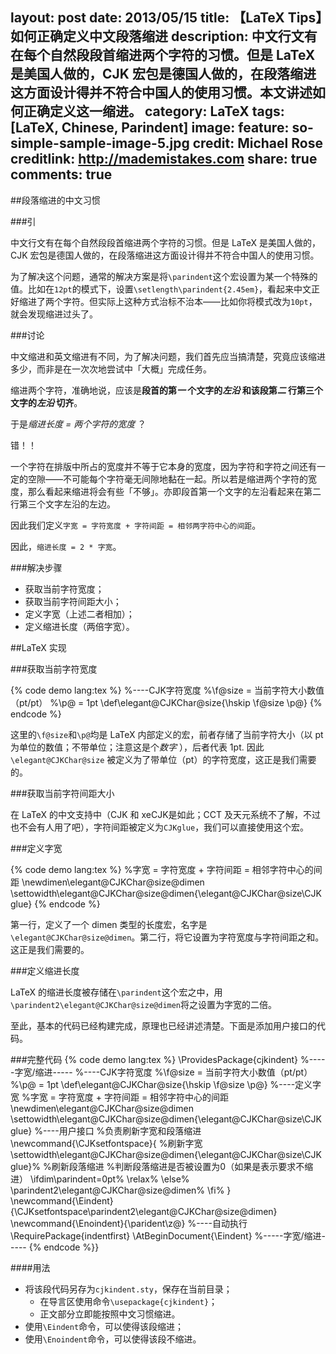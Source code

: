 layout: post
date: 2013/05/15
title: 【LaTeX Tips】如何正确定义中文段落缩进
description: 中文行文有在每个自然段段首缩进两个字符的习惯。但是 LaTeX 是美国人做的，CJK 宏包是德国人做的，在段落缩进这方面设计得并不符合中国人的使用习惯。本文讲述如何正确定义这一缩进。
category: LaTeX
tags: [LaTeX, Chinese, Parindent]
image:
  feature: so-simple-sample-image-5.jpg
  credit: Michael Rose
  creditlink: http://mademistakes.com
share: true
comments: true
---
##段落缩进的中文习惯

###引

中文行文有在每个自然段段首缩进两个字符的习惯。但是 LaTeX 是美国人做的，CJK 宏包是德国人做的，在段落缩进这方面设计得并不符合中国人的使用习惯。

为了解决这个问题，通常的解决方案是将`\parindent`这个宏设置为某一个特殊的值。比如在`12pt`的模式下，设置`\setlength\parindent{2.45em}`，看起来中文正好缩进了两个字符。但实际上这种方式治标不治本——比如你将模式改为`10pt`，就会发现缩进过头了。

<!--more-->

###讨论

中文缩进和英文缩进有不同，为了解决问题，我们首先应当搞清楚，究竟应该缩进多少，而非是在一次次地尝试中「大概」完成任务。

缩进两个字符，准确地说，应该是**段首的第*一* 个文字的*左沿* 和该段第*二* 行第三个文字的*左沿* 切齐**。

于是*缩进长度 = 两个字符的宽度* ？

错！！

一个字符在排版中所占的宽度并不等于它本身的宽度，因为字符和字符之间还有一定的空隙——不可能每个字符毫无间隙地黏在一起。所以若是缩进两个字符的宽度，那么看起来缩进将会有些「不够」。亦即段首第一个文字的左沿看起来在第二行第三个文字左沿的左边。

因此我们定义`字宽 = 字符宽度 + 字符间距 = 相邻两字符中心的间距`。

因此，`缩进长度 = 2 * 字宽`。

###解决步骤

* 获取当前字符宽度；
* 获取当前字符间距大小；
* 定义字宽（上述二者相加）；
* 定义缩进长度（两倍字宽）。

##LaTeX 实现

###获取当前字符宽度

{% code demo lang:tex %}
%----CJK字符宽度
%\f@size = 当前字符大小数值（pt/pt）
%\p@ = 1pt
\def\elegant@CJKChar@size{\hskip \f@size \p@}
{% endcode %}

这里的`\f@size`和`\p@`均是 LaTeX 内部定义的宏，前者存储了当前字符大小（以 pt 为单位的数值；不带单位；注意这是个*数字* ），后者代表 1pt. 因此 `\elegant@CJKChar@size` 被定义为了带单位（pt）的字符宽度，这正是我们需要的。

###获取当前字符间距大小

在 LaTeX 的中文支持中（CJK 和 xeCJK是如此；CCT 及天元系统不了解，不过也不会有人用了吧），字符间距被定义为`CJKglue`，我们可以直接使用这个宏。

###定义字宽

{% code demo lang:tex %}
%字宽 = 字符宽度 + 字符间距 = 相邻字符中心的间距
\newdimen\elegant@CJKChar@size@dimen
\settowidth\elegant@CJKChar@size@dimen{\elegant@CJKChar@size\CJKglue}
{% endcode %}

第一行，定义了一个 dimen 类型的长度宏，名字是`\elegant@CJKChar@size@dimen`。第二行，将它设置为字符宽度与字符间距之和。这正是我们需要的。

###定义缩进长度

LaTeX 的缩进长度被存储在`\parindent`这个宏之中，用`\parindent2\elegant@CJKChar@size@dimen`将之设置为字宽的二倍。

至此，基本的代码已经构建完成，原理也已经讲述清楚。下面是添加用户接口的代码。

###完整代码
{% code demo lang:tex %}
\ProvidesPackage{cjkindent}
%-----字宽/缩进-----
%----CJK字符宽度
%\f@size = 当前字符大小数值（pt/pt）
%\p@ = 1pt
\def\elegant@CJKChar@size{\hskip \f@size \p@}
%----定义字宽
%字宽 = 字符宽度 + 字符间距 = 相邻字符中心的间距
\newdimen\elegant@CJKChar@size@dimen
\settowidth\elegant@CJKChar@size@dimen{\elegant@CJKChar@size\CJKglue}
%----用户接口
%负责刷新字宽和段落缩进
\newcommand{\CJKsetfontspace}{
%刷新字宽
\settowidth\elegant@CJKChar@size@dimen{\elegant@CJKChar@size\CJKglue}%
%刷新段落缩进
%判断段落缩进是否被设置为0（如果是表示要求不缩进）
\ifdim\parindent=0pt%
\relax%
\else%
\parindent2\elegant@CJKChar@size@dimen%
\fi%
}
\newcommand{\Eindent}{\CJKsetfontspace\parindent2\elegant@CJKChar@size@dimen}
\newcommand{\Enoindent}{\parident\z@}
%----自动执行
\RequirePackage{indentfirst}
\AtBeginDocument{\Eindent}
%-----字宽/缩进-----
{% endcode %}}

####用法

* 将该段代码另存为`cjkindent.sty`，保存在当前目录；
    * 在导言区使用命令`\usepackage{cjkindent}`；
    * 正文部分立即能按照中文习惯缩进。
* 使用`\Eindent`命令，可以使得该段缩进；
* 使用`\Enoindent`命令，可以使得该段不缩进。
